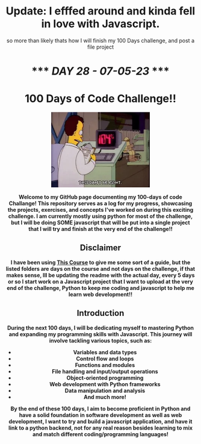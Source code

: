<center>

# <center>Update: I efffed around and kinda fell in love with Javascript.</center>
<center>so more than likely thats how I will finish my 100 Days challenge, and post a file project</center>


# <center><b>*** ***DAY 28 - 07-05-23*** ***<b> </center>

# <center>100 Days of Code Challenge!!</center>

<center><a href="https://media1.giphy.com/media/3orifgItRTtwv9W56o/200.webp?cid=ecf05e47tfei0592prj7esq43uatflvlhnswsp71ta0cytre&ep=v1_gifs_search&rid=200.webp&ct=g"><img src="200.webp" alt="Alt Text"></a></center>

Welcome to my GitHub page documenting my 100-days of code Challange! This repository serves as a log for my progress, showcasing the projects, exercises, and concepts I've worked on during this exciting challenge. I am currently mostly using python for most of the challenge, but I will be doing SOME javascript that will be put into a single project that I will try and finish at the very end of the challenge!!

## Disclaimer

I have been using [This Course](https://www.udemy.com/share/103IHM3@chw2g2r-zWk830Q8wLmu4PzHONQ9hDf99MhVhBYw_7zV-eBQwi34k2ZasJ7Q9vtIZA==/) to give me some sort of a guide, but the listed folders are days on the course and not days on the challenge, if that makes sense, Ill be updating the readme with the actual day, every 5 days or so I start work on a Javascript project that I want to upload at the very end of the challenge, Python to keep me coding and javascript to help me learn web development!!


## <center>Introduction</center>

During the next 100 days, I will be dedicating myself to mastering Python and expanding my programming skills with Javascript. This journey will involve tackling various topics, such as:

- Variables and data types
- Control flow and loops
- Functions and modules
- File handling and input/output operations
- Object-oriented programming
- Web development with Python frameworks
- Data manipulation and analysis
- And much more!

By the end of these 100 days, I aim to become proficient in Python and have a solid foundation in software development as well as web development, I want to try and build a javascript application, and have it link to a python backend, not for any real reason besides learning to mix and match different coding/programming languages!

</center>